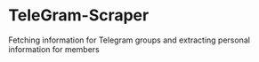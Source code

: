 # TeleGram-Scraper
Fetching information for Telegram groups and extracting personal information for members

